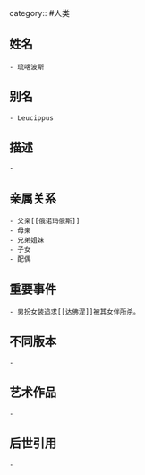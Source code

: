 category:: #人类
## 姓名
	- 琉喀波斯
## 别名
	- Leucippus
## 描述
	-
## 亲属关系
	- 父亲[[俄诺玛俄斯]]
	- 母亲
	- 兄弟姐妹
	- 子女
	- 配偶
## 重要事件
	- 男扮女装追求[[达佛涅]]被其女伴所杀。
## 不同版本
	-
## 艺术作品
	-
## 后世引用
	-
